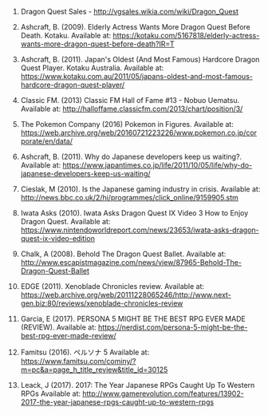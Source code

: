 1. Dragon Quest Sales - http://vgsales.wikia.com/wiki/Dragon_Quest

2. Ashcraft, B. (2009). Elderly Actress Wants More Dragon Quest Before Death. Kotaku. Available at: https://kotaku.com/5167818/elderly-actress-wants-more-dragon-quest-before-death?IR=T

3. Ashcraft, B. (2011). Japan's Oldest (And Most Famous) Hardcore Dragon Quest Player. Kotaku Australia. Available at: https://www.kotaku.com.au/2011/05/japans-oldest-and-most-famous-hardcore-dragon-quest-player/

4. Classic FM. (2013) Classic FM Hall of Fame #13 - Nobuo Uematsu. Available at: http://halloffame.classicfm.com/2013/chart/position/3/

5. The Pokemon Company (2016) Pokemon in Figures. Available at: https://web.archive.org/web/20160721223226/www.pokemon.co.jp/corporate/en/data/

6. Ashcraft, B. (2011). Why do Japanese developers keep us waiting?. Available at: https://www.japantimes.co.jp/life/2011/10/05/life/why-do-japanese-developers-keep-us-waiting/

7. Cieslak, M (2010). Is the Japanese gaming industry in crisis. Available at: http://news.bbc.co.uk/2/hi/programmes/click_online/9159905.stm

8. Iwata Asks (2010). Iwata Asks Dragon Quest IX Video 3 How to Enjoy Dragon Quest. Available at: https://www.nintendoworldreport.com/news/23653/iwata-asks-dragon-quest-ix-video-edition

9. Chalk, A (2008). Behold The Dragon Quest Ballet. Available at: http://www.escapistmagazine.com/news/view/87965-Behold-The-Dragon-Quest-Ballet

10. EDGE (2011). Xenoblade Chronicles review. Available at: https://web.archive.org/web/20111228065246/http://www.next-gen.biz:80/reviews/xenoblade-chronicles-review

11. Garcia, E (2017). PERSONA 5 MIGHT BE THE BEST RPG EVER MADE (REVIEW). Available at: https://nerdist.com/persona-5-might-be-the-best-rpg-ever-made-review/

12. Famitsu (2016). ペルソナ 5 Available at: https://www.famitsu.com/cominy/?m=pc&a=page_h_title_review&title_id=30125

13. Leack, J (2017). 2017: The Year Japanese RPGs Caught Up To Western RPGs Available at: http://www.gamerevolution.com/features/13902-2017-the-year-japanese-rpgs-caught-up-to-western-rpgs
